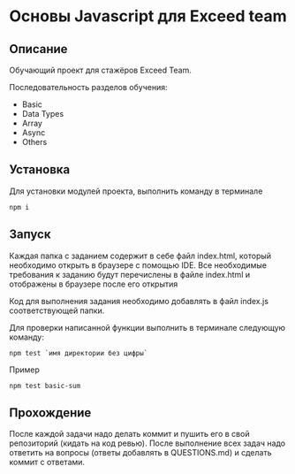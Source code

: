 # Основы Javascript для Exceed team 

## Описание

Обучающий проект для стажёров Exceed Team.

Последовательность разделов обучения:
* Basic
* Data Types
* Array
* Async
* Others

## Установка

Для установки модулей проекта, выполнить команду в терминале

``` 
npm i 
```

## Запуск
Каждая папка с заданием содержит в себе файл index.html, который необходимо открыть в браузере с помощью IDE.  Все необходимые требования к заданию будут перечислены в файле index.html и отображены в браузере после его открытия

Код для выполнения задания необходимо добавлять в файл index.js соответствующей папки.

Для проверки написанной функции выполнить в терминале следующую команду:
 ```
npm test `имя директории без цифры`
```

Пример

```
npm test basic-sum

```

## Прохождение

После каждой задачи надо делать коммит и пушить его в свой репозиторий (кидать на код ревью). После выполнение всех задач надо ответить на вопросы (ответы добавлять в QUESTIONS.md) и сделать коммит с ответами.
